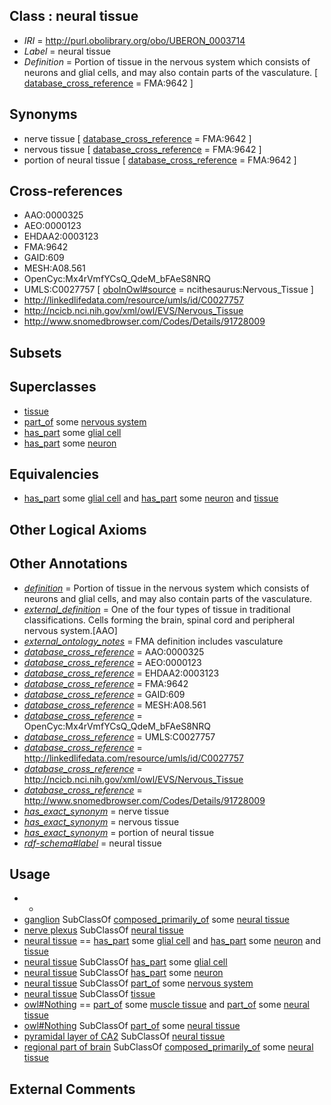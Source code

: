 
## Class : neural tissue

 * *IRI* = http://purl.obolibrary.org/obo/UBERON_0003714
 * *Label* = neural tissue
 * *Definition* = Portion of tissue in the nervous system which consists of neurons and glial cells, and may also contain parts of the vasculature. [ [database_cross_reference](../../ef/oboInOwl#hasDbXref.md) = FMA:9642 ]

## Synonyms

 * nerve tissue [ [database_cross_reference](../../ef/oboInOwl#hasDbXref.md) = FMA:9642 ]
 * nervous tissue [ [database_cross_reference](../../ef/oboInOwl#hasDbXref.md) = FMA:9642 ]
 * portion of neural tissue [ [database_cross_reference](../../ef/oboInOwl#hasDbXref.md) = FMA:9642 ]

## Cross-references

 * AAO:0000325
 * AEO:0000123
 * EHDAA2:0003123
 * FMA:9642
 * GAID:609
 * MESH:A08.561
 * OpenCyc:Mx4rVmfYCsQ_QdeM_bFAeS8NRQ
 * UMLS:C0027757 [ [oboInOwl#source](../../ce/oboInOwl#source.md) = ncithesaurus:Nervous_Tissue ]
 * http://linkedlifedata.com/resource/umls/id/C0027757
 * http://ncicb.nci.nih.gov/xml/owl/EVS/Nervous_Tissue
 * http://www.snomedbrowser.com/Codes/Details/91728009

## Subsets


## Superclasses

 * [tissue](../../UBERON/79/UBERON_0000479.md)
 * [part_of](../../BFO/50/BFO_0000050.md) some [nervous system](../../UBERON/16/UBERON_0001016.md)
 * [has_part](../../BFO/51/BFO_0000051.md) some [glial cell](../../CL/25/CL_0000125.md)
 * [has_part](../../BFO/51/BFO_0000051.md) some [neuron](../../CL/40/CL_0000540.md)

## Equivalencies

 * [has_part](../../BFO/51/BFO_0000051.md) some [glial cell](../../CL/25/CL_0000125.md) and [has_part](../../BFO/51/BFO_0000051.md) some [neuron](../../CL/40/CL_0000540.md) and [tissue](../../UBERON/79/UBERON_0000479.md)

## Other Logical Axioms


## Other Annotations

 * *[definition](../../IAO/15/IAO_0000115.md)* = Portion of tissue in the nervous system which consists of neurons and glial cells, and may also contain parts of the vasculature.
 * *[external_definition](../../UBPROP/01/UBPROP_0000001.md)* = One of the four types of tissue in traditional classifications. Cells forming the brain, spinal cord and peripheral nervous system.[AAO]
 * *[external_ontology_notes](../../UBPROP/12/UBPROP_0000012.md)* = FMA definition includes vasculature
 * *[database_cross_reference](../../ef/oboInOwl#hasDbXref.md)* = AAO:0000325
 * *[database_cross_reference](../../ef/oboInOwl#hasDbXref.md)* = AEO:0000123
 * *[database_cross_reference](../../ef/oboInOwl#hasDbXref.md)* = EHDAA2:0003123
 * *[database_cross_reference](../../ef/oboInOwl#hasDbXref.md)* = FMA:9642
 * *[database_cross_reference](../../ef/oboInOwl#hasDbXref.md)* = GAID:609
 * *[database_cross_reference](../../ef/oboInOwl#hasDbXref.md)* = MESH:A08.561
 * *[database_cross_reference](../../ef/oboInOwl#hasDbXref.md)* = OpenCyc:Mx4rVmfYCsQ_QdeM_bFAeS8NRQ
 * *[database_cross_reference](../../ef/oboInOwl#hasDbXref.md)* = UMLS:C0027757
 * *[database_cross_reference](../../ef/oboInOwl#hasDbXref.md)* = http://linkedlifedata.com/resource/umls/id/C0027757
 * *[database_cross_reference](../../ef/oboInOwl#hasDbXref.md)* = http://ncicb.nci.nih.gov/xml/owl/EVS/Nervous_Tissue
 * *[database_cross_reference](../../ef/oboInOwl#hasDbXref.md)* = http://www.snomedbrowser.com/Codes/Details/91728009
 * *[has_exact_synonym](../../ym/oboInOwl#hasExactSynonym.md)* = nerve tissue
 * *[has_exact_synonym](../../ym/oboInOwl#hasExactSynonym.md)* = nervous tissue
 * *[has_exact_synonym](../../ym/oboInOwl#hasExactSynonym.md)* = portion of neural tissue
 * *[rdf-schema#label](../../el/rdf-schema#label.md)* = neural tissue

## Usage

 * -
 * [ganglion](../../UBERON/45/UBERON_0000045.md) SubClassOf [composed_primarily_of](../../RO/73/RO_0002473.md) some [neural tissue](../../UBERON/14/UBERON_0003714.md)
 * [nerve plexus](../../UBERON/10/UBERON_0001810.md) SubClassOf [neural tissue](../../UBERON/14/UBERON_0003714.md)
 * [neural tissue](../../UBERON/14/UBERON_0003714.md) == [has_part](../../BFO/51/BFO_0000051.md) some [glial cell](../../CL/25/CL_0000125.md) and [has_part](../../BFO/51/BFO_0000051.md) some [neuron](../../CL/40/CL_0000540.md) and [tissue](../../UBERON/79/UBERON_0000479.md)
 * [neural tissue](../../UBERON/14/UBERON_0003714.md) SubClassOf [has_part](../../BFO/51/BFO_0000051.md) some [glial cell](../../CL/25/CL_0000125.md)
 * [neural tissue](../../UBERON/14/UBERON_0003714.md) SubClassOf [has_part](../../BFO/51/BFO_0000051.md) some [neuron](../../CL/40/CL_0000540.md)
 * [neural tissue](../../UBERON/14/UBERON_0003714.md) SubClassOf [part_of](../../BFO/50/BFO_0000050.md) some [nervous system](../../UBERON/16/UBERON_0001016.md)
 * [neural tissue](../../UBERON/14/UBERON_0003714.md) SubClassOf [tissue](../../UBERON/79/UBERON_0000479.md)
 * [owl#Nothing](../../ng/owl#Nothing.md) == [part_of](../../BFO/50/BFO_0000050.md) some [muscle tissue](../../UBERON/85/UBERON_0002385.md) and [part_of](../../BFO/50/BFO_0000050.md) some [neural tissue](../../UBERON/14/UBERON_0003714.md)
 * [owl#Nothing](../../ng/owl#Nothing.md) SubClassOf [part_of](../../BFO/50/BFO_0000050.md) some [neural tissue](../../UBERON/14/UBERON_0003714.md)
 * [pyramidal layer of CA2](../../UBERON/49/UBERON_0014549.md) SubClassOf [neural tissue](../../UBERON/14/UBERON_0003714.md)
 * [regional part of brain](../../UBERON/16/UBERON_0002616.md) SubClassOf [composed_primarily_of](../../RO/73/RO_0002473.md) some [neural tissue](../../UBERON/14/UBERON_0003714.md)

## External Comments


